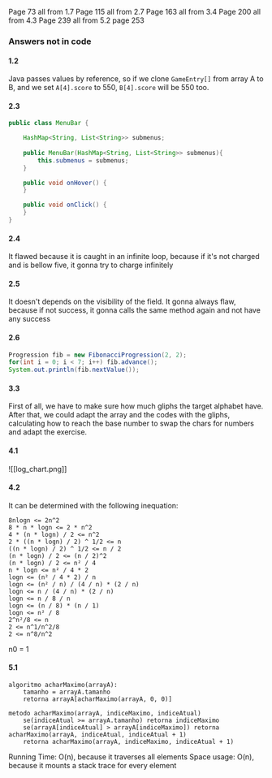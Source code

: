 Page 73 all from 1.7
Page 115 all from 2.7
Page 163 all from 3.4
Page 200 all from 4.3
Page 239 all from 5.2
page 253

### Answers not in code

#### 1.2

Java passes values by reference, so if we clone `GameEntry[]` from array A to B, and we set `A[4].score` to 550, `B[4].score` will be 550 too.

#### 2.3

```java
public class MenuBar {

	HashMap<String, List<String>> submenus;
	
	public MenuBar(HashMap<String, List<String>> submenus){
		this.submenus = submenus;
	}

	public void onHover() {
	}

	public void onClick() {
	}
}
```

#### 2.4

It flawed because it is caught in an infinite loop, because if it's not charged and is bellow five, it gonna try to charge infinitely

#### 2.5

It doesn't depends on the visibility of the field. It gonna always flaw, because if not success, it gonna calls the same method again and not have any success

#### 2.6

```java
Progression fib = new FibonacciProgression(2, 2);
for(int i = 0; i < 7; i++) fib.advance();
System.out.println(fib.nextValue());
```

#### 3.3

First of all, we have to make sure how much gliphs the target alphabet have. After that, we could adapt the array and the codes with the gliphs, calculating  how to reach the base number to swap the chars for numbers and adapt the exercise.

#### 4.1

![[log_chart.png]]

#### 4.2

It can be determined with the following inequation:

```
8nlogn <= 2n^2
8 * n * logn <= 2 * n^2
4 * (n * logn) / 2 <= n^2
2 * ((n * logn) / 2) ^ 1/2 <= n
((n * logn) / 2) ^ 1/2 <= n / 2
(n * logn) / 2 <= (n / 2)^2
(n * logn) / 2 <= n² / 4
n * logn <= n² / 4 * 2
logn <= (n² / 4 * 2) / n
logn <= (n² / n) / (4 / n) * (2 / n)
logn <= n / (4 / n) * (2 / n)
logn <= n / 8 / n
logn <= (n / 8) * (n / 1)
logn <= n² / 8
2^n²/8 <= n
2 <= n^1/n^2/8
2 <= n^8/n^2
```
n0 =  1

#### 5.1

```
algoritmo acharMaximo(arrayA):
	tamanho = arrayA.tamanho
	retorna arrayA[acharMaximo(arrayA, 0, 0)] 
	
metodo acharMaximo(arrayA, indiceMaximo, indiceAtual)
	se(indiceAtual >= arrayA.tamanho) retorna indiceMaximo
	se(arrayA[indiceAtual] > arrayA[indiceMaximo]) retorna acharMaximo(arrayA, indiceAtual, indiceAtual + 1)
	retorna acharMaximo(arrayA, indiceMaximo, indiceAtual + 1)
```

Running Time: O(n), because it traverses all elements
Space usage: O(n), because it mounts a stack trace for every element